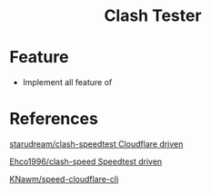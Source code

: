 <h1 align="center">Clash Tester</h1>

# Feature
* Implement all feature of 
# References

[starudream/clash-speedtest Cloudflare driven](https://github.com/starudream/clash-speedtest)

[Ehco1996/clash-speed Speedtest driven](https://github.com/Ehco1996/clash-speed)

[KNawm/speed-cloudflare-cli](https://github.com/KNawm/speed-cloudflare-cli/)